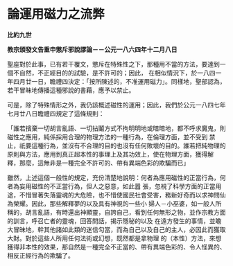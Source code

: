 # 論運用磁力之流弊


**比約九世**

**教宗頒發文告重申懲斥邪說謬論－－公元一八六四年十二月八日**





聖座對於此事，已有若干覆文，懲斥在特殊性之下，那種用不當的方法，要達到一個不自然，不正經目的的試驗，是不許可的；因此，
在相似情況下，於一八四一年四月廿一日，瞻禮四決定：「按所陳述的，不准運用磁力」。同樣地，聖部認為，若干冒昧地傳播這種邪說的書藉，應予以禁止。

可是，除了特殊情形之外，我仍該概述磁性的運用；因此，我們於公元一八四七年七月廿八日瞻禮四規定了這條規則：

「誰若擯棄一切胡言亂語、一切拈鬮方式不拘明明地或暗暗地，都不呼求魔鬼，則磁性之應用，純係採用合理的物理方法的一種行為，在倫理方面，並不受到
禁止，祇要這種行為，並沒有不合理的目的也沒有任何敗壞的目的。誰若把純物理的原則與方法，應用到真正超本性的事理上及其功效上，使在物理方面，獲得解
釋，那麼，這無非是一種完全不許可的、帶有異端色彩的欺騙而已」

雖然，上述這個一般性的規定，充份清楚地說明：何者為應用磁性的正當行為，何者為妄用磁性的不正當行為，但人之惡意，如此囂
張，忽視了科學方面的正當用途，不惜冒著失落靈魂的大危險，也不惜使國民社會受害，務新好奇而以求神問仙為榮耀。因此，那些解釋夢的以及具有神視的一些小
婦人－小巫婆，如一般人所稱的，胡言亂語，有時還出神顯靈，自誇自己，看到任何無形之物，並作宗教方面的訓言，呼召亡者的靈魂，回答問話，揭示隱秘的以及
在遠方發生的事情，並瞻大冒昧地，幹其他諸如此類的迷信勾當，而為自己以及自己的主人，必因此而獲取大財。對於這些人所用任何法術或幻想，既然都是拿物理
的（本性）方法，來想獲得非本性的效果，那自然是一種完全不正當的、帶有異端色彩的、令人怪異的、相反正經行為的欺騙了。

